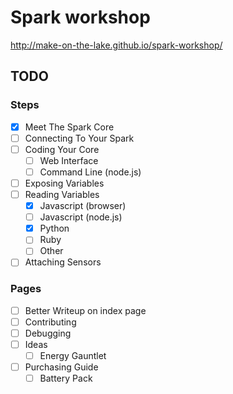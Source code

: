 # Spark workshop

http://make-on-the-lake.github.io/spark-workshop/


## TODO

### Steps

- [x] Meet The Spark Core
- [ ] Connecting To Your Spark
- [ ] Coding Your Core
    - [ ] Web Interface
    - [ ] Command Line (node.js)
- [ ] Exposing Variables
- [ ] Reading Variables
    - [x] Javascript (browser)
    - [ ] Javascript (node.js)
    - [x] Python
    - [ ] Ruby
    - [ ] Other
- [ ] Attaching Sensors

### Pages

- [ ] Better Writeup on index page
- [ ] Contributing
- [ ] Debugging
- [ ] Ideas
  - [ ] Energy Gauntlet
- [ ] Purchasing Guide
  - [ ] Battery Pack
